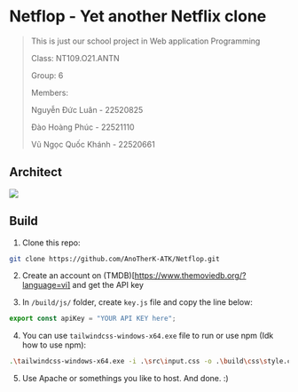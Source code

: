 # Netflop - Yet another Netflix clone

> This is just our school project in Web application Programming
> 
> Class: NT109.O21.ANTN
> 
> Group: 6
> 
> Members:
> 
> Nguyễn Đức Luân - 22520825
> 
> Đào Hoàng Phúc - 22521110
> 
> Vũ Ngọc Quốc Khánh - 22520661

## Architect 
![](https://i.imgur.com/EuPfh9P.png)

## Build
1. Clone this repo:
```bash
git clone https://github.com/AnoTherK-ATK/Netflop.git
```
2. Create an account on (TMDB)[https://www.themoviedb.org/?language=vi] and get the API key

3. In `/build/js/` folder, create `key.js` file and copy the line below:
```js
export const apiKey = "YOUR API KEY here";
```

4. You can use `tailwindcss-windows-x64.exe` file to run or use npm (Idk how to use npm):
```bash
.\tailwindcss-windows-x64.exe -i .\src\input.css -o .\build\css\style.css --watch
```

5. Use Apache or somethings you like to host.
And done. :)
